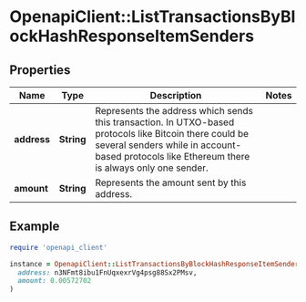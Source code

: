 # OpenapiClient::ListTransactionsByBlockHashResponseItemSenders

## Properties

| Name | Type | Description | Notes |
| ---- | ---- | ----------- | ----- |
| **address** | **String** | Represents the address which sends this transaction. In UTXO-based protocols like Bitcoin there could be several senders while in account-based protocols like Ethereum there is always only one sender. |  |
| **amount** | **String** | Represents the amount sent by this address. |  |

## Example

```ruby
require 'openapi_client'

instance = OpenapiClient::ListTransactionsByBlockHashResponseItemSenders.new(
  address: n3NFmt8ibu1FnUqxexrVg4psg88Sx2PMsv,
  amount: 0.00572702
)
```

